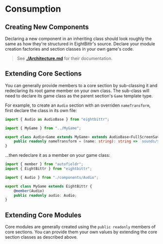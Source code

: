 # Consumption

## Creating New Components

Declaring a new component in an inheriting class should look roughly the same as how they're structured in EightBittr's source.
Declare your module creation factories and section classes in your own game's code.

> See **[./Architecture.md](./Architecture.md)** for their documentation.

## Extending Core Sections

You can generally provide members to a core section by sub-classing it and redeclaring its root game member on your own class.
The sub-class will need to declare its game class as the parent section's `Game` template type.

For example, to create an `Audio` section with an overriden `nameTransform`, first declare the class in its own file:

```ts
import { Audio as AudioBase } from "eightbittr";

import { MyGame } from "../MyGame";

export class Audio<Game extends MyGame> extends AudioBase<FullScreenSaver> {
    public readonly nameTransform = (name: string): string => `sounds/${name}.mp3`;
}
```

...then redeclare it as a member on your game class:

```ts
import { member } from "autofieldr";
import { EightBittr } from "eightbittr";

import { Audio } from "./components/Audio";

export class MyGame extends EightBittr {
    @member(Audio)
    public readonly audio: Audio;
}
```

## Extending Core Modules

Core modules are generally created using the `public readonly` members of core sections.
You can provide them your own values by extending the core section classes as described above.
